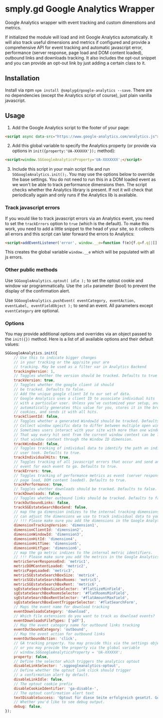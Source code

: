 # smply.gd Google Analytics Wrapper
Google Analytics wrapper with event tracking and custom dimenstions and metrics.

If initialized the module will load and init Google Analytics automatically. It will also
track useful dimensions and metrics if configured and provide a comprehensive API for event tracking
and automatic javascript error, performance (server response, page load and DOM content loaded), 
outbound links and downloads tracking. It also includes the opt-out snippet and you can provide an opt-out
link by just adding a certain class to it.

## Installation
Install via npm `npm install @smplygd/google-analytics --save`. There are no dependencies (except the 
Analytics script of course), just plain vanilla javascript.

## Usage
1. Add the Google Analytics script to the footer of your page:
```html
<script async data-src="https://www.google-analytics.com/analytics.js"></script>
```

2. Add this global variable to specify the Analytics property (or provide via 
options in `init({property:'UA-XXXXXX'});` method):
```html
<script>window.SGGoogleAnalyticsProperty='UA-XXXXXXX';</script>
```

3. Include this script in your main script file and run `SGGoogleAnalytics.init();`. You may use the options below to 
override the base settings. You do not need to run this in a DOM loaded event as we won't be able 
to track performance dimensions then. The script checks whether the Analytics library is present. If not it will check
that periodically again and only runs if the Analytics lib is available.

### Track javascript errors
If you would like to track javascript errors via an Analytics event, you need to set the 
`trackErrors` option to `true` (which is the default). To make this work, you need to add a little
snippet to the head of your site, so it collects all errors and this script can later forward the errors to 
Analytics:

```html
<script>addEventListener('error', window.__e=function f(e){f.q=f.q||[];f.q.push(e)});</script>
```

This creates the global variable `window.__e` which will be populated with all js errors.

### Other public methods
Use `SGGoogleAnalytics.optout( idle );` to set the optout cookie and window var programmatically. Use the 
`idle` parameter (bool) to prevent the display of the confirmation alert.

Use `SGGoogleAnalytics.pushEvent( eventCategory, eventAction, eventLabel, eventFieldObject );` to
send an event. All parameters except `eventCategory` are optional.

### Options
You may provide additional options and overrides via an object passed to the `init({})` 
method. Here is a list of all available options and their default values:

```javascript
SGGoogleAnalytics.init({
    // Use this to indicate bigger changes
    // in your tracking or the app/site your are
    // tracking. May be used as a filter var in Analytics Backend
    trackingVersion: 1,
    // Toggles whether the version should be tracked. Defaults to true
    trackVersion: true,
    // Toggles whether the google client id should
    // be tracked. Defaults to false.
    // Add the unique google client Id to our set of data.
    // Google Analytics uses a client ID to associate individual hits
    // with a particular user. Unless you’ve customized your setup, analytics.js
    // automatically generates this value for you, stores it in the browser’s
    // cookies, and sends it with all hits.
    trackClientId: false,
    // Toggles whether a generated WindowId should be tracked. Defaults to false.
    // Collect window specific data to differ between multiple open windows per user
    // Sometimes users interact with your site with more than one window or tab open at a time.
    // That way every hit sent from the current window context can be later associated with
    // that window context through the Window ID dimension.
    trackWindowId: false,
    // Toggles tracking of individual data to identify the path an individual (anonymously)
    // user took. Defaults to true.
    trackIndividualHits: true,
    // Toggles tracking of all javascript errors that occur and send an 
    // event for each event to ga. Defaults to true.
    trackErrors: true,
    // Toggles tracking of performance metrics as event (server response, 
    // page load, DOM content loaded). Defaults to true.
    trackPerformance: true,
    // Toggles whether downloads should be tracked. Defaults to false.
    trackDownloads: false,
    // Toggles whether outbound links should be tracked. Defaults to false.
    trackOutboundLinks: false,
    trackSGEstateSearchBoxSend: false,
    // map the ga dimension indizes to the internal tracking dimensions. You
    // can adjust the dimensions we use to track individual data to your needs.
    // !!! Please make sure you add the dimensions in the Google Analytics Backend !!!
    dimensionTrackingVersion: 'dimension1',
    dimensionClientId: 'dimension2',
    dimensionWindowId: 'dimension3',
    dimensionHitId: 'dimension4',
    dimensionHitTime: 'dimension5',
    dimensionHitType: 'dimension6',
    // map the ga metric indizes to the internal metric identifiers.
    // !!! Please make sure you add the metrics in the Google Analytics Backend !!!
    metricServerResponseEnd: 'metric1',
    metricDOMContentLoaded: 'metric2',
    metricPageLoaded: 'metric3',
    metricSGEstateSearchBoxSize: 'metric4',
    metricSGEstateSearchBoxRooms: 'metric5',
    metricSGEstateSearchBoxRent: 'metric6',
    sgEstateSearchBoxSizeSelector: '#flatSizeMinField',
    sgEstateSearchBoxRoomsSelector: '#flatRoomsMinField',
    sgEstateSearchBoxRentSelector: '#flatAmountMaxField',
    sgEstateSearchBoxEventTriggerSelector: '#flatSearchForm',
    // Maps the event name for download tracking
    eventDownloadsCategory: 'download',
    // Which file extensions do you want to track as download events?
    eventDownloadsFileTypes: ['pdf'],
    // Map the event category name for outbound links tracking
    eventOutboundCategory: 'outbound',
    // Map the event action for outbound links
    eventOutboundAction: 'click',
    // GA tracking property. You may provide this via the settings object in init()
    // or you may provide the property via the global variable
    // window.SGGoogleAnalyticsProperty = 'UA-XXXXXX';
    property: false,
    // Define the selector which triggers the analytics optout
    disableLinkSelector: '.sggoogleanalytics-optout',
    // Define whether the optout link click should trigger
    // a confirmation alert by default.
    disableLinkIdle: false,
    // The optout cookie prefix
    disableCookieIdentifier: 'ga-disable-',
    // The optout confirmation alert text
    textDisableSuccess: 'Optout für diese Seite erfolgreich gesetzt. Google Analytics erfasst in diesem Browser keine Statistiken mehr zu dieser Webseite.',
    // Whether you'd like to see debug output.
    debug: false,
});
```